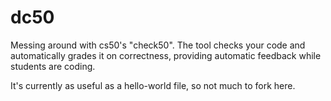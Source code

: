 # dc50

Messing around with cs50's "check50". The tool checks your code and automatically grades it on correctness, providing automatic feedback while students are coding.

It's currently as useful as a hello-world file, so not much to fork here.
